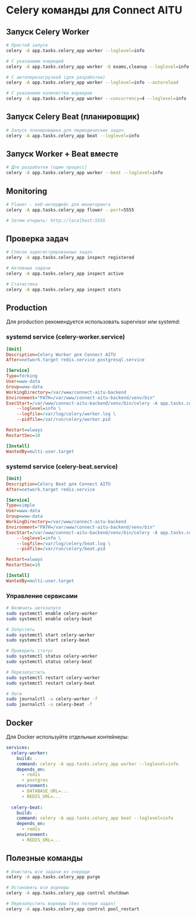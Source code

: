 # Celery команды для Connect AITU

## Запуск Celery Worker

```bash
# Простой запуск
celery -A app.tasks.celery_app worker --loglevel=info

# С указанием очередей
celery -A app.tasks.celery_app worker -Q exams,cleanup --loglevel=info

# С автоперезагрузкой (для разработки)
celery -A app.tasks.celery_app worker --loglevel=info --autoreload

# С указанием количества воркеров
celery -A app.tasks.celery_app worker --concurrency=4 --loglevel=info
```

## Запуск Celery Beat (планировщик)

```bash
# Запуск планировщика для периодических задач
celery -A app.tasks.celery_app beat --loglevel=info
```

## Запуск Worker + Beat вместе

```bash
# Для разработки (один процесс)
celery -A app.tasks.celery_app worker --beat --loglevel=info
```

## Monitoring

```bash
# Flower - веб-интерфейс для мониторинга
celery -A app.tasks.celery_app flower --port=5555

# Затем открыть: http://localhost:5555
```

## Проверка задач

```bash
# Список зарегистрированных задач
celery -A app.tasks.celery_app inspect registered

# Активные задачи
celery -A app.tasks.celery_app inspect active

# Статистика
celery -A app.tasks.celery_app inspect stats
```

## Production

Для production рекомендуется использовать supervisor или systemd:

### systemd service (celery-worker.service)

```ini
[Unit]
Description=Celery Worker для Connect AITU
After=network.target redis.service postgresql.service

[Service]
Type=forking
User=www-data
Group=www-data
WorkingDirectory=/var/www/connect-aitu-backend
Environment="PATH=/var/www/connect-aitu-backend/venv/bin"
ExecStart=/var/www/connect-aitu-backend/venv/bin/celery -A app.tasks.celery_app worker \
    --loglevel=info \
    --logfile=/var/log/celery/worker.log \
    --pidfile=/var/run/celery/worker.pid

Restart=always
RestartSec=10

[Install]
WantedBy=multi-user.target
```

### systemd service (celery-beat.service)

```ini
[Unit]
Description=Celery Beat для Connect AITU
After=network.target redis.service

[Service]
Type=simple
User=www-data
Group=www-data
WorkingDirectory=/var/www/connect-aitu-backend
Environment="PATH=/var/www/connect-aitu-backend/venv/bin"
ExecStart=/var/www/connect-aitu-backend/venv/bin/celery -A app.tasks.celery_app beat \
    --loglevel=info \
    --logfile=/var/log/celery/beat.log \
    --pidfile=/var/run/celery/beat.pid

Restart=always
RestartSec=10

[Install]
WantedBy=multi-user.target
```

### Управление сервисами

```bash
# Включить автозапуск
sudo systemctl enable celery-worker
sudo systemctl enable celery-beat

# Запустить
sudo systemctl start celery-worker
sudo systemctl start celery-beat

# Проверить статус
sudo systemctl status celery-worker
sudo systemctl status celery-beat

# Перезапустить
sudo systemctl restart celery-worker
sudo systemctl restart celery-beat

# Логи
sudo journalctl -u celery-worker -f
sudo journalctl -u celery-beat -f
```

## Docker

Для Docker используйте отдельные контейнеры:

```yaml
services:
  celery-worker:
    build: .
    command: celery -A app.tasks.celery_app worker --loglevel=info
    depends_on:
      - redis
      - postgres
    environment:
      - DATABASE_URL=...
      - REDIS_URL=...
  
  celery-beat:
    build: .
    command: celery -A app.tasks.celery_app beat --loglevel=info
    depends_on:
      - redis
    environment:
      - REDIS_URL=...
```

## Полезные команды

```bash
# Очистить все задачи из очереди
celery -A app.tasks.celery_app purge

# Остановить все воркеры
celery -A app.tasks.celery_app control shutdown

# Перезапустить воркеры (без потери задач)
celery -A app.tasks.celery_app control pool_restart
```

